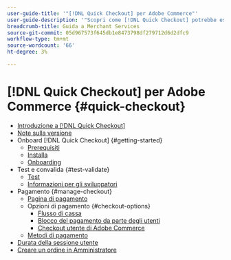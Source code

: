 ```yaml
---
user-guide-title: '"[!DNL Quick Checkout] per Adobe Commerce"'
user-guide-description: '"Scopri come [!DNL Quick Checkout] potrebbe essere utile per la tua istanza Adobe Commerce e per come effettuare l’onboarding e configurare correttamente l’estensione."'
breadcrumb-title: Guida a Merchant Services
source-git-commit: 05d967573f645db1e8473798df279712d6d2dfc9
workflow-type: tm+mt
source-wordcount: '66'
ht-degree: 3%

---
```



# [!DNL Quick Checkout] per Adobe Commerce {#quick-checkout}

- [Introduzione a [!DNL Quick Checkout]](overview.md)
- [Note sulla versione](release-notes.md)
- Onboard [!DNL Quick Checkout] {#getting-started}
   - [Prerequisiti](prerequisites.md)
   - [Installa](install.md)
   - [Onboarding](onboarding.md)
- Test e convalida {#test-validate}
   - [Test](testing.md)
   - [Informazioni per gli sviluppatori](developer.md)
- Pagamento {#manage-checkout}
   - [Pagina di pagamento](checkout-page.md)
   - Opzioni di pagamento {#checkout-options}
      - [Flusso di cassa](checkout-flow.md)
      - [Blocco del pagamento da parte degli utenti](checkout-bolt.md)
      - [Checkout utente di Adobe Commerce](checkout-adobe-commerce.md)
   - [Metodi di pagamento](payment-methods.md)
- [Durata della sessione utente](user-session-lifetime.md)
- [Creare un ordine in Amministratore](create-order-admin.md)
